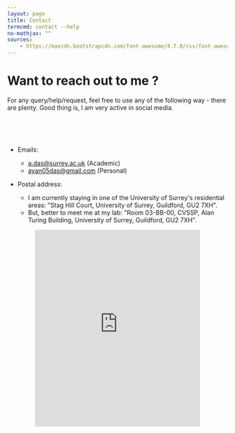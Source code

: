 ```yaml
---
layout: page
title: Contact
termcmd: contact --help
no-mathjax: ""
sources:
    - https://maxcdn.bootstrapcdn.com/font-awesome/4.7.0/css/font-awesome.min.css
---
```


# Want to reach out to me ?

For any query/help/request, feel free to use any of the following way - there are plenty. Good thing is, I am very active in social media.

<center>
<a href="https://www.facebook.com/ayan.das.05" target="_blank" class="fa fa-facebook fa-3x"></a>
<a href="https://twitter.com/dasayan05" target="_blank" class="fa fa-twitter fa-3x"></a>
<a href="https://scholar.google.com/citations?user=x-WI_EgAAAAJ&hl" target="_blank" class="fa fa-google fa-3x"></a>
<a href="https://www.linkedin.com/in/ayan-das-a49928a7/" target="_blank" class="fa fa-linkedin fa-3x"></a>
<a href="https://www.youtube.com/channel/UCol445yortsVvlCBq5Sx0kw?view_as=subscriber" target="_blank" class="fa fa-youtube fa-3x"></a>
<br> <br>
<a href="https://www.instagram.com/ayan.das.05/" target="_blank" class="fa fa-instagram fa-3x"></a>
<a href="https://join.skype.com/invite/bhK0671IMNjs" target="_blank" class="fa fa-skype fa-3x"></a>
<a href="https://github.com/dasayan05" target="_blank" class="fa fa-github fa-3x"></a>
<a href="https://www.reddit.com/user/dasayan05" target="_blank" class="fa fa-reddit fa-3x"></a>
<a href="{{ '/' | relative_url }}feed.xml" target="_blank" class="fa fa-rss fa-3x"></a>
</center>
<br>

- Emails:
    - <a href="mailto:a.das@surrey.ac.uk">a.das@surrey.ac.uk</a> (Academic)
    - <a href="mailto:ayan05das@gmail.com">ayan05das@gmail.com</a> (Personal)

- Postal address:
    - I am currently staying in one of the University of Surrey's residential areas: "Stag Hill Court, University of Surrey, Guildford, GU2 7XH".
    - But, better to meet me at my lab: "Room 03-BB-00, CVSSP, Alan Turing Building, University of Surrey, Guildford, GU2 7XH".

<center>
<iframe
    src="https://www.google.com/maps/embed?pb=!1m18!1m12!1m3!1d2497.782869209485!2d-0.5885819484463943!3d51.24149363783062!2m3!1f0!2f0!3f0!3m2!1i1024!2i768!4f13.1!3m3!1m2!1s0x4875d0c03b636367%3A0x1e6349f465afa67c!2sStag%20Hill%20Court%20Student%20Accomodation!5e0!3m2!1sen!2suk!4v1596477099793!5m2!1sen!2suk"
    width="75%" height="450" frameborder="0" style="border:0;" allowfullscreen="" aria-hidden="false" tabindex="0"></iframe>
</center>